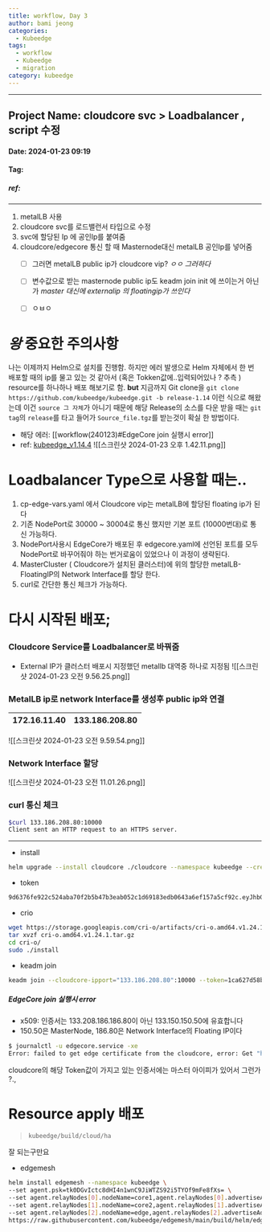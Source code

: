 ```yaml
---
title: workflow, Day 3
author: bami jeong
categories:
  - Kubeedge
tags:
  - workflow
  - Kubeedge
  - migration
category: kubeedge
---
```


---
## Project Name: cloudcore svc > Loadbalancer , script 수정
#### Date: 2024-01-23 09:19 
#### Tag:
##### ref:
---
1. metalLB 사용
2. cloudcore svc를 로드밸런서 타입으로 수정
3. svc에 할당된 Ip 에 공인Ip를 붙여줌
4. cloudcore/edgecore 통신 할 때 Masternode대신 metalLB 공인Ip를 넣어줌
    - [ ] 그러면 metalLB public ip가 cloudcore vip? 
        *ㅇㅇ 그러하다*
    - [ ] 변수값으로 받는 masternode public ip도 keadm join init 에 쓰이는거 아닌가 
        *master 대신에 externalip 의 floatingip가 쓰인다*
    - [ ] ㅇㅂㅇ 


# *왕* 중요한 주의사항
나는 이제까지 Helm으로 설치를 진행함. 하지만 에러 발생으로 Helm 자체에서 한 번 배포할 때의 ip를 물고 있는 것 같아서 (혹은 Tokken값에..입력되어있나 ? 추측 ) resource를 하나하나 배포 해보기로 함. 
__but__ 지금까지 Git clone을  `git clone https://github.com/kubeedge/kubeedge.git -b release-1.14` 이런 식으로 해왔는데 이건 `source 그 자체`가 아니기 때문에 해당 Release의 소스를 다운 받을 때는 `git tag`의 `release`를 타고 들어가 `Source_file.tgz`를 받는것이 확실 한 방법이다.

- 해당 에러: [[workflow(240123)#EdgeCore join 실행시 error]]
- ref: [kubeedge_v1.14.4](https://github.com/kubeedge/kubeedge/releases/tag/v1.14.4)
    ![[스크린샷 2024-01-23 오후 1.42.11.png]]

# Loadbalancer Type으로 사용할 때는..

1. cp-edge-vars.yaml 에서 Cloudcore vip는 metalLB에 할당된 floating ip가 된다
2. 기존 NodePort로 30000 ~ 30004로 통신 했지만 기본 포트 (10000번대)로 통신 가능하다.
3. NodePort사용시 EdgeCore가 배포된 후 edgecore.yaml에 선언된 포트를 모두 NodePort로 바꾸어줘야 하는 번거로움이 있었으나 이 과정이 생략된다.
4. MasterCluster ( Cloudcore가 설치된 클러스터)에 위의 할당한 metalLB-FloatingIP의 Network Interface를 할당 한다.
5. curl로 간단한 통신 체크가 가능하다.


# 다시 시작된 배포;
### Cloudcore Service를 Loadbalancer로 바꿔줌
- External IP가 클러스터 배포시 지정했던 metallb 대역중 하나로 지정됨
![[스크린샷 2024-01-23 오전 9.56.25.png]]
### MetalLB ip로 network Interface를 생성후 public ip와 연결 
| 172.16.11.40 | 133.186.208.80 |
| ---- | ---- |
![[스크린샷 2024-01-23 오전 9.59.54.png]]

### Network Interface 할당
![[스크린샷 2024-01-23 오전 11.01.26.png]]

### curl 통신 체크
```bash
$curl 133.186.208.80:10000
Client sent an HTTP request to an HTTPS server.
```

---

- install
```bash
helm upgrade --install cloudcore ./cloudcore --namespace kubeedge --create-namespace -f ./cloudcore/values.yaml --set cloudCore.modules.cloudHub.advertiseAddress[0]=133.186.208.80
```

- token
```bash
9d6376fe922c524aba70f2b5b47b3eab052c1d69183edb0643a6ef157a5cf92c.eyJhbGciOiJIUzI1NiIsInR5cCI6IkpXVCJ9.eyJleHAiOjE3MDYwNTc3MzB9.MwNU07JaauNrJMGdM2qzW-lHBgfgbwtDEkf6COKIHcU
```

- crio
```bash
wget https://storage.googleapis.com/cri-o/artifacts/cri-o.amd64.v1.24.1.tar.gz
tar xvzf cri-o.amd64.v1.24.1.tar.gz 
cd cri-o/
sudo ./install
```

- keadm join
```bash
keadm join --cloudcore-ipport="133.186.208.80":10000 --token=1ca627d58b4b843e4d82538e79acc2937d2034f02e74012fb4df8226088fff2d.eyJhbGciOiJIUzI1NiIsInR5cCI6IkpXVCJ9.eyJleHAiOjE3MDYwNzIyMzl9.YTI16REKLhRoKc_jYP2GO35whk_OLBdWUUi1JCOfpqg --kubeedge-version=v1.14.4 --remote-runtime-endpoint=unix:///var/run/crio/crio.sock --cgroupdriver=systemd --runtimetype=remote --with-mqtt=false
```
##### EdgeCore join 실행시 error
- x509: 인증서는 133.208.186.186.80이 아닌 133.150.150.50에 유효합니다
- 150.50은 MasterNode, 186.80은 Network Interface의 Floating IP이다
```bash
$ journalctl -u edgecore.service -xe
Error: failed to get edge certificate from the cloudcore, error: Get "https://133.186.208.80:10002/edge.crt": x509: certificate is valid for 133.186.150.50, not 133.186.208.80
```

cloudcore의 해당 Token값이 가지고 있는 인증서에는 마스터 아이피가 있어서 그런가 ?.,

# Resource apply 배포 
> `kubeedge/build/cloud/ha`

잘 되는구만요

- edgemesh
```bash
helm install edgemesh --namespace kubeedge \
--set agent.psk=tk0DGvIctc8dHI4n1wnC9JiWTZS92i5TYOf9mFe8fXs= \
--set agent.relayNodes[0].nodeName=core1,agent.relayNodes[0].advertiseAddress="{133.186.150.50}" \
--set agent.relayNodes[1].nodeName=core2,agent.relayNodes[1].advertiseAddress="{172.16.11.4,133.186.216.129}" \
--set agent.relayNodes[2].nodeName=edge,agent.relayNodes[2].advertiseAddress="{172.16.11.17,133.186.216.21}" \
https://raw.githubusercontent.com/kubeedge/edgemesh/main/build/helm/edgemesh.tgz
```